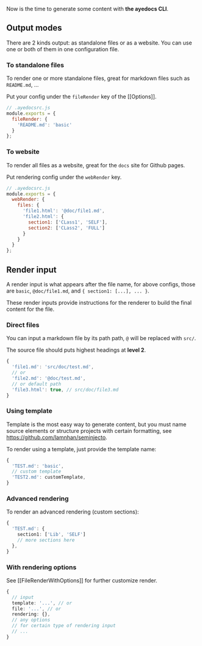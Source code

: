 Now is the time to generate some content with **the ayedocs CLI**.

## Output modes

There are 2 kinds output: as standalone files or as a website. You can use one or both of them in one configuration file.

### To standalone files

To render one or more standalone files, great for markdown files such as `README.md`, ...

Put your config under the `fileRender` key of the [[Options]].

```js
// .ayedocsrc.js
module.exports = {
  fileRender: {
    'README.md': 'basic'
  }
};
```

### To website

To render all files as a website, great for the `docs` site for Github pages.

Put rendering config under the `webRender` key.

```js
// .ayedocsrc.js
module.exports = {
  webRender: {
    files: {
      'file1.html': '@doc/file1.md',
      'file2.html': {
        section1: ['CLass1', 'SELF'],
        section2: ['CLass2', 'FULL']
      }
    }
  }
};
```

## Render input

A render input is what appears after the file name, for above configs, those are `basic`, `@doc/file1.md`, and `{ section1: [...], ... }`.

These render inputs provide instructions for the renderer to build the final content for the file.

### Direct files

You can input a markdown file by its path path, `@` will be replaced with `src/`.

The source file should puts highest headings at **level 2**.

```ts
{
  'file1.md': 'src/doc/test.md',
  // or
  'file2.md': '@doc/test.md',
  // or default path
  'file3.html': true, // src/doc/file3.md
}
```

### Using template

Template is the most easy way to generate content, but you must name source elements or structure projects with certain formatting, see <https://github.com/lamnhan/seminjecto>.

To render using a template, just provide the template name:

```ts
{
  'TEST.md': 'basic',
  // custom template
  'TEST2.md': customTemplate,
}
```

### Advanced rendering

To render an advanced rendering (custom sections):

```ts
{
  'TEST.md': {
    section1: ['Lib', 'SELF']
    // more sections here
  },
}
```

### With rendering options

See [[FileRenderWithOptions]] for further customize render.

```ts
{
  // input
  template: '...', // or
  file: '...', // or
  rendering: {},
  // any options
  // for certain type of rendering input
  // ...
}
```
